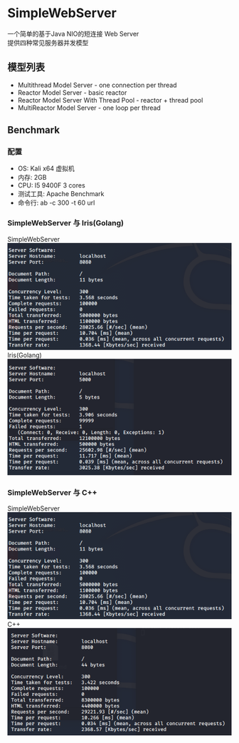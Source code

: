 # SimpleWebServer
一个简单的基于Java NIO的短连接 Web Server  
提供四种常见服务器并发模型
## 模型列表
* Multithread Model Server - one connection per thread
* Reactor Model Server - basic reactor
* Reactor Model Server With Thread Pool - reactor + thread pool
* MultiReactor Model Server - one loop per thread
## Benchmark
### 配置
* OS:       Kali x64 虚拟机
* 内存:     2GB
* CPU:      I5 9400F 3 cores
* 测试工具:  Apache Benchmark
* 命令行:    ab -c 300 -t 60 url
### SimpleWebServer 与 Iris(Golang)
SimpleWebServer  
![SimpleWebServer](/img/SimpleWebServer.png)  
Iris(Golang)  
![Golang](/img/Golang.png)
### SimpleWebServer 与 C++
SimpleWebServer  
![SimpleWebServer](/img/SimpleWebServer.png)  
C++  
![CPP](/img/CPP.png)